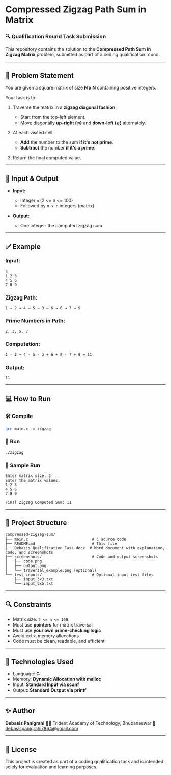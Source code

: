 # Compressed Zigzag Path Sum in Matrix

### 🔍 Qualification Round Task Submission

This repository contains the solution to the **Compressed Path Sum in Zigzag Matrix** problem, submitted as part of a coding qualification round.

---

## 🧠 Problem Statement

You are given a square matrix of size **N x N** containing positive integers.

Your task is to:

1. Traverse the matrix in a **zigzag diagonal fashion**:

   * Start from the top-left element.
   * Move diagonally **up-right (↗)** and **down-left (↙)** alternately.
2. At each visited cell:

   * **Add** the number to the sum **if it's not prime**.
   * **Subtract** the number **if it's a prime**.
3. Return the final computed value.

---

## 📅 Input & Output

* **Input:**

  * Integer `n` (2 <= n <= 100)
  * Followed by `n x n` integers (matrix)
* **Output:**

  * One integer: the computed zigzag sum

---

## ✅ Example

### Input:

```
3
1 2 3
4 5 6
7 8 9
```

### Zigzag Path:

```
1 → 2 → 4 → 5 → 3 → 6 → 8 → 7 → 9
```

### Prime Numbers in Path:

`2, 3, 5, 7`

### Computation:

```
1 - 2 + 4 - 5 - 3 + 6 + 8 - 7 + 9 = 11
```

### Output:

```
11
```

---

## 💻 How to Run

### 🛠 Compile

```bash
gcc main.c -o zigzag
```

### 🚀 Run

```bash
./zigzag
```

### 🧪 Sample Run

```
Enter matrix size: 3
Enter the matrix values:
1 2 3
4 5 6
7 8 9

Final Zigzag Computed Sum: 11
```

---

## 📂 Project Structure

```
compressed-zigzag-sum/
├── main.c                            # C source code
├── README.md                         # This file
├── Debasis_Qualification_Task.docx  # Word document with explanation, code, and screenshots
├── screenshots/                      # Code and output screenshots
│   ├── code.png
│   ├── output.png
│   └── traversal_example.png (optional)
└── test_inputs/                      # Optional input test files
    ├── input_3x3.txt
    └── input_5x5.txt
```

---

## 🔍 Constraints

* Matrix size: `2 <= n <= 100`
* Must use **pointers** for matrix traversal
* Must use **your own prime-checking logic**
* Avoid extra memory allocations
* Code must be clean, readable, and efficient

---

## 💠 Technologies Used

* Language: **C**
* Memory: **Dynamic Allocation with malloc**
* Input: **Standard Input via scanf**
* Output: **Standard Output via printf**

---

## ✨ Author

**Debasis Panigrahi**
👨‍🎓 Trident Academy of Technology, Bhubaneswar
📧 debasispanigrahi7864@gmail.com


---

## 📝 License

This project is created as part of a coding qualification task and is intended solely for evaluation and learning purposes.
